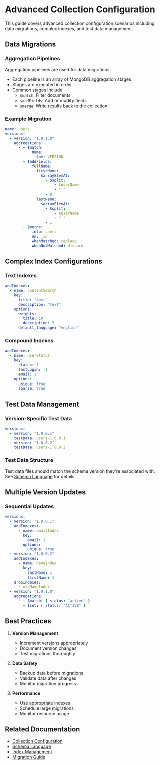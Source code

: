# Advanced Collection Configuration

This guide covers advanced collection configuration scenarios including data migrations, complex indexes, and test data management.

## Data Migrations

### Aggregation Pipelines
Aggregation pipelines are used for data migrations:
- Each pipeline is an array of MongoDB aggregation stages
- Stages are executed in order
- Common stages include:
  - `$match`: Filter documents
  - `$addFields`: Add or modify fields
  - `$merge`: Write results back to the collection

### Example Migration
```yaml
name: users
versions:
  - version: "1.0.1.0"
    aggregations:
      - - $match:
            name:
              $ne: VERSION
        - $addFields:
            fullName:
              firstName:
                $arrayElemAt:
                  - $split:
                      - $userName
                      - " "
                  - 0
              lastName:
                $arrayElemAt:
                  - $split:
                      - $userName
                      - " "
                  - 1
        - $merge:
            into: users
            on: _id
            whenMatched: replace
            whenNotMatched: discard
```

## Complex Index Configurations

### Text Indexes
```yaml
addIndexes:
  - name: contentSearch
    key:
      title: "text"
      description: "text"
    options:
      weights:
        title: 10
        description: 5
      default_language: "english"
```

### Compound Indexes
```yaml
addIndexes:
  - name: userStatus
    key:
      status: 1
      lastLogin: -1
      email: 1
    options:
      unique: true
      sparse: true
```

## Test Data Management

### Version-Specific Test Data
```yaml
versions:
  - version: "1.0.0.1"
    testData: users-1.0.0.1
  - version: "1.0.0.2"
    testData: users-1.0.0.2
```

### Test Data Structure
Test data files should match the schema version they're associated with. See [Schema Language](schema.md) for details.

## Multiple Version Updates

### Sequential Updates
```yaml
versions:
  - version: "1.0.0.1"
    addIndexes:
      - name: emailIndex
        key:
          email: 1
        options:
          unique: true
  - version: "1.0.0.2"
    addIndexes:
      - name: nameIndex
        key:
          lastName: 1
          firstName: 1
    dropIndexes:
      - oldNameIndex
  - version: "1.0.1.0"
    aggregations:
      - - $match: { status: "active" }
        - $set: { status: "ACTIVE" }
```

## Best Practices

1. **Version Management**
   - Increment versions appropriately
   - Document version changes
   - Test migrations thoroughly

2. **Data Safety**
   - Backup data before migrations
   - Validate data after changes
   - Monitor migration progress

3. **Performance**
   - Use appropriate indexes
   - Schedule large migrations
   - Monitor resource usage

## Related Documentation
- [Collection Configuration](collection_config.md)
- [Schema Language](schema.md)
- [Index Management](indexes.md)
- [Migration Guide](migrations.md) 